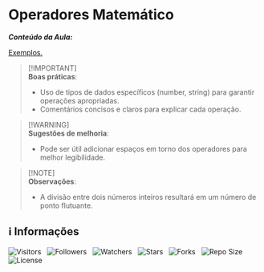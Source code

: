 <!-- Título -->
# Operadores Matemático

***Conteúdo da Aula:***

[Exemplos.](main.ts)

> [!IMPORTANT]\
> **Boas práticas**:
>
> * Uso de tipos de dados específicos (number, string) para garantir operações apropriadas.
> * Comentários concisos e claros para explicar cada operação.

> [!WARNING]\
> **Sugestões de melhoria**:
>
> * Pode ser útil adicionar espaços em torno dos operadores para melhor legibilidade.

> [!NOTE]\
> **Observações**:
>
> * A divisão entre dois números inteiros resultará em um número de ponto flutuante.

<!-- Informações -->
## &#8505; Informações

![Visitors](https://api.visitorbadge.io/api/visitors?path=Devsgeeknerd%2Fcla-ope-mat-ope-log-par-pro-ini-pro-bas&label=Visitantes&labelColor=%23700070&labelStyle=none&countColor=%23000fff&style=plastic&color=%23ffffff "Total de Visitantes")
&nbsp;
![Followers](https://img.shields.io/github/followers/Devsgeeknerd?style=p&label=Seguidores&labelColor=800080&color=000fff "Total de Seguidores")
&nbsp;
![Watchers](https://img.shields.io/github/watchers/Devsgeeknerd/cla-ope-mat-ope-log-par-pro-ini-pro-bas?style=p&label=Observadores&labelColor=800080&color=000fff "Total de Observadores")
&nbsp;
![Stars](https://img.shields.io/github/stars/Devsgeeknerd/cla-ope-mat-ope-log-par-pro-ini-pro-bas?style=p&label=Estrelas&labelColor=800080&color=000fff "Total de Estrelas")
&nbsp;
![Forks](https://img.shields.io/github/forks/Devsgeeknerd/cla-ope-mat-ope-log-par-pro-ini-pro-bas?style=p&label=Bifurcações&labelColor=800080&color=000fff "Total de Bifurcações")
&nbsp;
![Repo Size](https://img.shields.io/github/repo-size/Devsgeeknerd/cla-ope-mat-ope-log-par-pro-ini-pro-bas?style=p&label=Tamanho&labelColor=800080&color=000fff "Tamanho do Repositório")
&nbsp;
![License](https://img.shields.io/github/license/Devsgeeknerd/cla-ope-mat-ope-log-par-pro-ini-pro-bas?style=p&label=Licença&labelColor=800080&color=000fff "Licença do Repositório")
